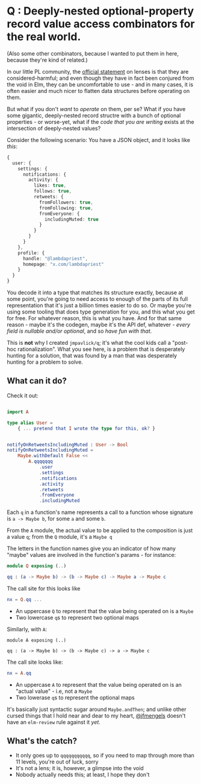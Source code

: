 # Q : Deeply-nested optional-property record value access combinators for the real world.

(Also some other combinators, because I wanted to put them in here, because they're kind of related.)

In our little PL community, the [official statement](https://github.com/elm/package.elm-lang.org/blob/fbaea7dbed03073a63b8c4c5212543acf95bb2e4/src/frontend/Page/Search.elm#L409-L429) on lenses is that they are considered-harmful; and even though they have in fact been conjured from the void in Elm, they can be uncomfortable to use - and in many cases, it is often easier and much nicer to flatten data structures before operating on them.

But what if you don't _want_ to _operate_ on them, per se? What if you have some gigantic, deeply-nested record structre with a bunch of optional properties - or worse-yet, what if the _code that you are writing_ exists at the intersection of deeply-nested values?

Consider the following scenario: You have a JSON object, and it looks like _this_:

```ts
{
  user: {
    settings: {
      notifications: {
        activity: {
          likes: true,
          follows: true,
          retweets: {
            fromFollowers: true,
            fromFollowing: true,
            fromEveryone: {
              includingMuted: true
            }
          }
        }  
      }
    },
    profile: {
      handle: "@lambdapriest",
      homepage: "x.com/lambdapriest"
    }
  }
}
```

You decode it into a type that matches its structure exactly, because at some point, you're going to need access to enough of the parts of its full representation that it's just a billion times easier to do so. Or maybe you're using some tooling that does type generation for you, and this what you get for free. For whatever reason, this is what you have. And for that same reason - maybe it's the codegen, maybe it's the API def, whatever - _every field is nullable and/or optional_, and so _have fun with that_.

This is **not** why I created `jmpavlick/q`; it's what the cool kids call a "post-hoc rationalization". What you see here, is a problem that is desperately hunting for a solution, that was found by a man that was desperately hunting for a problem to solve.

## What can it do?

Check it out:

```elm

import A

type alias User =
    { ... pretend that I wrote the type for this, ok? }


notifyOnRetweetsIncludingMuted : User -> Bool
notifyOnRetweetsIncludingMuted =
    Maybe.withDefault False <<
        A.qqqqqqq
            .user
            .settings
            .notifications
            .activity
            .retweets
            .fromEveryone
            .includingMuted
```

Each `q` in a function's name represents a call to a function whose signature is `a -> Maybe b`, for some `a` and some `b`.

From the `A` module, the actual value to be applied to the composition is just a value `q`; from the `Q` module, it's a `Maybe q`

The letters in the function names give you an indicator of how many "maybe" values are involved in the function's params - for instance:

```elm
module Q exposing (..)

qq : (a -> Maybe b) -> (b -> Maybe c) -> Maybe a -> Maybe c
```

The call site for this looks like

``` elm
nx = Q.qq ...
```

- An uppercase `Q` to represent that the value being operated on is a `Maybe`
- Two lowercase `q`s to represent two optional maps

Similarly, with `A`:

```
module A exposing (..)

qq : (a -> Maybe b) -> (b -> Maybe c) -> a -> Maybe c
```

The call site looks like:

```elm
nx = A.qq
```

- An uppercase `A` to represent that the value being operated on is an "actual value" - i.e, not a `Maybe`
- Two lowerase `q`s to represent the optional maps

It's basically just syntactic sugar around `Maybe.andThen`; and unlike other cursed things that I hold near and dear to my heart, [@jfmengels](https://x.com/jfmengels) doesn't have an `elm-review` rule against it _yet_.

## What's the catch?

- It only goes up to `qqqqqqqqqqq`, so if you need to map through more than 11 levels, you're out of luck, sorry
- It's not a lens; it is, however, a glimpse into the void
- Nobody actually needs this; at least, I hope they don't